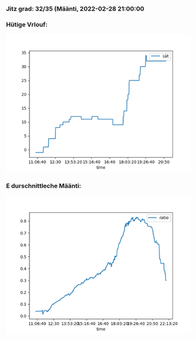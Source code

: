 ### Jitz grad: 32/35 (Määnti, 2022-02-28 21:00:00

### Hütige Vrlouf:
![Graph](Today.png)

### E durschnittleche Määnti:
![Graph](Määnti.png)
